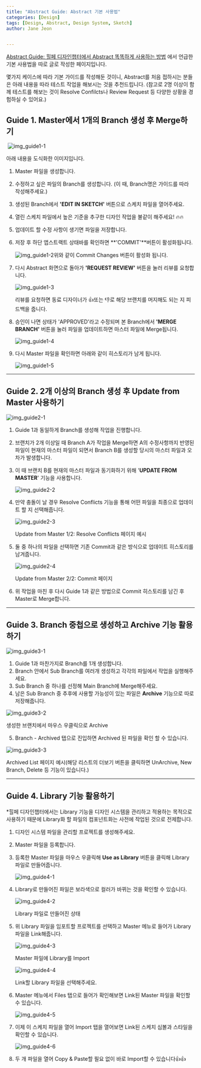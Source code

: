 ```yaml
---
title: "Abstract Guide: Abstract 기본 사용법"
categories: [Design]
tags: [Design, Abstract, Design System, Sketch]
author: Jane Jeon


---
```


<a href="https://healingpaper.github.io/design/2019/07/08/how-to-use-abstract.html" target="_blank">Abstract Guide: 힐페 디자인챕터에서 Abstract 똑똑하게 사용하는 방법</a> 에서 언급한 기본 사용법을 따로 글로 작성한 페이지입니다.

몇가지 케이스에 따라 기본 가이드를 작성해둔 것이니, Abstract를 처음 접하시는 분들은 아래 내용을 따라 테스트 작업을 해보시는 것을 추천드립니다. (참고로 2명 이상이 함께 테스트를 해보는 것이 Resolve Confilcts나 Review Request 등 다양한 상황을 경험하실 수 있어요.)

<div id="guide1">
  <h2>
    Guide 1. Master에서 1개의 Branch 생성 후 Merge하기
  </h2>
</div>

​	![img_guide1-1](/assets/images/jane/abstract/guide1/img_guide1-1.png)

아래 내용을 도식화한 이미지입니다.

1. Master 파일을 생성합니다.

2. 수정하고 싶은 파일의 Branch를 생성합니다. (이 때, Branch명은 가이드를 따라 작성해주세요.)

3. 생성된 Branch에서 **'EDIT IN SKETCH'** 버튼으로 스케치 파일을 열어주세요.

4. 열린 스케치 파일에서 높은 기준을 추구한 디자인 작업을 불같이 해주세요! 🔥🔥

5. 업데이트 할 수정 사항이 생기면 파일을 저장합니다.

6. 저장 후 하단 앱스트랙트 상태바를 확인하면 **'COMMIT'**버튼이 활성화됩니다.

   ![img_guide1-2](/assets/images/jane/abstract/guide1/img_guide1-2.png)위와 같이 Commit Changes 버튼이 활성화 됩니다. 

     

7. 다시 Abstract 화면으로 돌아가 **'REQUEST REVIEW'** 버튼을 눌러 리뷰를 요청합니다.

   ![img_guide1-3](/assets/images/jane/abstract/guide1/img_guide1-3.png)

   리뷰를 요청하면 동료 디자이너가 👍또는 👎로 해당 브랜치를 머지해도 되는 지 피드백을 줍니다.  

     

8. 승인이 나면 상태가 'APPROVED'라고 수정되며 본 Branch에서 **'MERGE BRANCH'** 버튼을 눌러 파일을 업데이트하면 마스터 파일에 Merge됩니다.

   ![img_guide1-4](/assets/images/jane/abstract/guide1/img_guide1-4.png)

9. 다시 Master 파일을 확인하면 아래와 같이 히스토리가 남게 됩니다.

   ![img_guide1-5](/assets/images/jane/abstract/guide1/img_guide1-5.png)

<hr>

## **<div id="guide2">Guide 2. 2개 이상의 Branch 생성 후 Update from Master 사용하기**</div>

![img_guide2-1](/assets/images/jane/abstract/guide2/img_guide2-1.png)

1. Guide 1과 동일하게 Branch를 생성해 작업을 진행합니다.

2. 브랜치가 2개 이상일 때 Branch A가 작업을 Merge하면 A의 수정사항까지 반영된 파일이 현재의 마스터 파일이 되면서 Branch B를 생성할 당시의 마스터 파일과 오차가 발생합니다.

3. 이 때 브랜치 B를 현재의 마스터 파일과 동기화하기 위해 '**UPDATE FROM MASTER**' 기능을 사용합니다.

   ![img_guide2-2](/assets/images/jane/abstract/guide2/img_guide2-2.png)

4. 만약 충돌이 날 경우 Resolve Conflicts 기능을 통해 어떤 파일을 최종으로 업데이트 할 지 선택해줍니다.

   ![img_guide2-3](/assets/images/jane/abstract/guide2/img_guide2-3.png)

   Update from Master 1/2: Resolve Conflicts 페이지 예시

     

5. 둘 중 하나의 파일을 선택하면 기존 Commit과 같은 방식으로 업데이트 히스토리를 남겨줍니다.

   ![img_guide2-4](/assets/images/jane/abstract/guide2/img_guide2-4.png)

   Update from Master 2/2: Commit 페이지 

     

6. 위 작업을 마친 후 다시 Guide 1과 같은 방법으로 Commit 히스토리를 남긴 후 Master로 Merge합니다.

<hr>

## **<div id="guide3">Guide 3. Branch 중첩으로 생성하고 Archive 기능 활용하기**</div>

![img_guide3-1](/assets/images/jane/abstract/guide3/img_guide3-1.png)

1. Guide 1과 마찬가지로 Branch를 1개 생성합니다.
2. Branch 안에서 Sub Branch를 여러개 생성하고 각각의 파일에서 작업을 실행해주세요.
3. Sub Branch 중 하나를 선정해 Main Branch에 Merge해주세요.
4. 남은 Sub Branch 중 추후에 사용할 가능성이 있는 파일은 **Archive** 기능으로 따로 저장해줍니다.

![img_guide3-2](/assets/images/jane/abstract/guide3/img_guide3-2.png)

생성한 브랜치에서 마우스 우클릭으로 Archive

  

5. Branch - Archived 탭으로 진입하면 Archived 된 파일을 확인 할 수 있습니다.

![img_guide3-3](/assets/images/jane/abstract/guide3/img_guide3-3.png)

Archived List 페이지 예시(해당 리스트의 더보기 버튼을 클릭하면 UnArchive, New Branch, Delete 등 기능이 있습니다.)

<hr>

## **<div id="guide4">Guide 4. Library 기능 활용하기**</div>

*힐페 디자인챕터에서는 Library 기능을 디자인 시스템을 관리하고 적용하는 목적으로 사용하기 때문에 Library화 할 파일의 컴포넌트화는 사전에 작업된 것으로 전제합니다.

1. 디자인 시스템 파일을 관리할 프로젝트를 생성해주세요.

2. Master 파일을 등록합니다.

3. 등록한 Master 파일을 마우스 우클릭해 **Use as Library** 버튼을 클릭해 Library 파일로 만들어줍니다.

   ![img_guide4-1](/assets/images/jane/abstract/guide4/img_guide4-1.png)

4. Library로 만들어진 파일은 보라색으로 컬러가 바뀌는 것을 확인할 수 있습니다.

   ![img_guide4-2](/assets/images/jane/abstract/guide4/img_guide4-2.png)

   Library 파일로 만들어진 상태

     

5. 위 Library 파일을 임포트할 프로젝트를 선택하고 Master 메뉴로 들어가 Library 파일을 Link해줍니다.

   ![img_guide4-3](/assets/images/jane/abstract/guide4/img_guide4-3.png)

   Master 파일에 Library를 Import

   ![img_guide4-4](/assets/images/jane/abstract/guide4/img_guide4-4.png)

   Link할 Library 파일을 선택해주세요.

     

6. Master 메뉴에서 Files 탭으로 들어가 확인해보면 Link된 Master 파일을 확인할 수 있습니다.

   ![img_guide4-5](/assets/images/jane/abstract/guide4/img_guide4-5.png)

7. 이제 이 스케치 파일을 열어 Import 탭을 열어보면 Link된 스케치 심볼과 스타일을 확인할 수 있습니다.

   ![img_guide4-6](/assets/images/jane/abstract/guide4/img_guide4-6.png)

8. 두 개 파일을 열어 Copy & Paste할 필요 없이 바로 Import할 수 있습니다👍👍